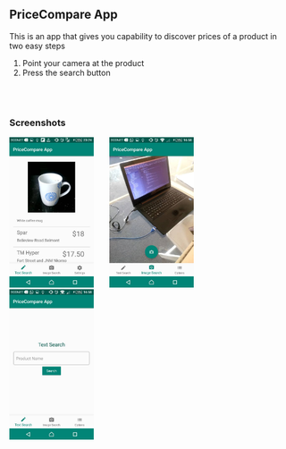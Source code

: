 <h2>PriceCompare App</h2>

This is an app that gives you capability to discover prices of a product in two easy steps<br>
<ol>
<li> Point your camera at the product</li>
<li> Press the search button</li>
</ol>
<br
Thats all you need and if you feel you need to use text based search, it caters for that aswell.<br>
<br>
<h3>Screenshots</h3>
<img src="https://github.com/KudzaiMutsvairo/PriceCompare-App/raw/master/screenshots/image%201.jpeg" width="30%" height="30%"/>
&nbsp; &nbsp; &nbsp;
<img src="https://github.com/KudzaiMutsvairo/PriceCompare-App/raw/master/screenshots/image%202.jpeg" width="30%" height="30%"/>
&nbsp; &nbsp; &nbsp;
<img src="https://github.com/KudzaiMutsvairo/PriceCompare-App/raw/master/screenshots/image%203.jpeg" width="30%" height="30%"/>
